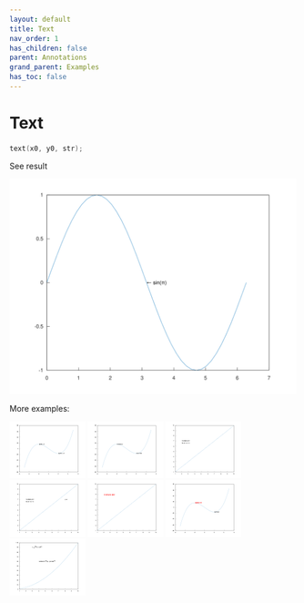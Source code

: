 ```yaml
---
layout: default
title: Text
nav_order: 1
has_children: false
parent: Annotations
grand_parent: Examples
has_toc: false
---
```

# Text

```cpp
text(x0, y0, str);
```


See result

[![example_text_1](text/text_1.svg)](https://github.com/alandefreitas/matplotplusplus/blob/master/examples/annotations/text/text_1.cpp)

More examples:
    
[![example_text_2](text/text_2_thumb.png)](https://github.com/alandefreitas/matplotplusplus/blob/master/examples/annotations/text/text_2.cpp)  [![example_text_3](text/text_3_thumb.png)](https://github.com/alandefreitas/matplotplusplus/blob/master/examples/annotations/text/text_3.cpp)  [![example_text_4](text/text_4_thumb.png)](https://github.com/alandefreitas/matplotplusplus/blob/master/examples/annotations/text/text_4.cpp)  [![example_text_5](text/text_5_thumb.png)](https://github.com/alandefreitas/matplotplusplus/blob/master/examples/annotations/text/text_5.cpp)  [![example_text_6](text/text_6_thumb.png)](https://github.com/alandefreitas/matplotplusplus/blob/master/examples/annotations/text/text_6.cpp)  [![example_text_7](text/text_7_thumb.png)](https://github.com/alandefreitas/matplotplusplus/blob/master/examples/annotations/text/text_7.cpp)  [![example_text_8](text/text_8_thumb.png)](https://github.com/alandefreitas/matplotplusplus/blob/master/examples/annotations/text/text_8.cpp)

  


